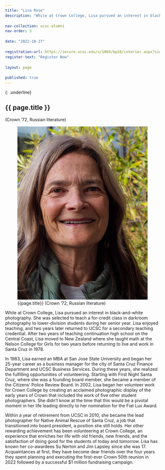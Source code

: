 ```yaml
---
title: "Lisa Rose"
description: "While at Crown College, Lisa pursued an interest in black-and-white photography. She was selected to teach a for-credit class in darkroom photography to lower-division students during her senior year. Lisa enjoyed teaching, and two years later returned to UCSC for a secondary teaching credential."

nav-collection: ucsc-alumni
nav-order: 3

date: "2022-10-27"

registration-url: https://secure.ucsc.edu/s/1069/bp18/interior.aspx?sid=1069&gid=1001&pgid=4264&cid=9188
register-text: "Register Now"

layout: page

published: true
---
```


{: .underline}
## {{ page.title }} 
(Crown ’72, Russian literature)

<figure class="img-right-50">
    <img src="images/lisa-rose.jpg" alt="Lisa Rose">
    <figcaption>
        <div class="caption-title">{{page.title}} (Crown ’72, Russian literature)</div>
    </figcaption>
</figure>


While at Crown College, Lisa pursued an interest in black-and-white photography. She was selected to teach a for-credit class in darkroom photography to lower-division students during her senior year. Lisa enjoyed teaching, and two years later returned to UCSC for a secondary teaching credential. After two years of teaching continuation high school on the Central Coast, Lisa moved to New Zealand where she taught math at the Nelson College for Girls for two years before returning to live and work in Santa Cruz in 1978.

In 1983, Lisa earned an MBA at San Jose State University and began her 25-year career as a business manager for the city of Santa Cruz Finance Department and UCSC Business Services. During these years, she realized the fulfilling opportunities of volunteering. Starting with First Night Santa Cruz, where she was a founding board member, she became a member of the Citizens’ Police Review Board. In 2002, Lisa began her volunteer work for Crown College by creating an acclaimed photographic display of the early years of Crown that included the work of five other student photographers. She didn’t know at the time that this would be a pivotal moment in her life leading directly to her nomination for the Fiat Lux Award.

Within a year of retirement from UCSC in 2010, she became the lead photographer for Native Animal Rescue of Santa Cruz, a job that transitioned into board president, a position she still holds. Her other rewarding achievement has been volunteering at Crown College, an experience that enriches her life with old friends, new friends, and the satisfaction of doing good for the students of today and tomorrow. Lisa has known her co-awardees Su Nerton and Jim Lapsley since she was 17. Acquaintances at first, they have become dear friends over the four years they spent planning and executing the first-ever Crown 50th reunion in 2022 followed by a successful $1 million fundraising campaign.
